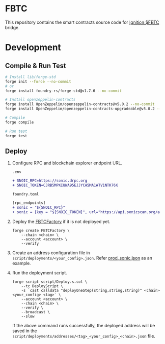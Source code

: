 # FBTC

This repository contains the smart contracts source code for [Ignition $FBTC](https://fbtc.com/) bridge.

# Development

## Compile & Run Test

```sh
# Install lib/forge-std
forge init --force --no-commit
# or
forge install foundry-rs/forge-std@v1.7.6 --no-commit

# Install openzeppelin-contracts
forge install OpenZeppelin/openzeppelin-contracts@v5.0.2 --no-commit
forge install OpenZeppelin/openzeppelin-contracts-upgradeable@v5.0.2 --no-commit

# Compile
forge compile

# Run test
forge test
```

## Deploy

1. Configure RPC and blockchain explorer endpoint URL.

    `.env`
    ```diff
    + SNOIC_RPC=https://sonic.drpc.org
    + SNOIC_TOKEN=CJRB5MPKIUWA95EJJYCA5MA1ATV1NTK76K
    ```

    `foundry.toml`
    ```diff
    [rpc_endpoints]
    + sonic = "${SNOIC_RPC}"
    + sonic = {key = "${SNOIC_TOKEN}", url="https://api.sonicscan.org/api?", chain=146}
    ```

2. Deploy the [FBTCFactory](./script/FBTCFactory.sol) if it is not deployed yet.

    ```
    forge create FBTCFactory \
        --chain <chain> \
        --account <account> \
        --verify
    ```

3. Create an address configuration file in `script/deployments/<your_config>.json`. Refer [prod_sonic.json](./script/deployments/prod_sonic.json) as an example.

4. Run the deployment script.
    ```
    forge script script/Deploy.s.sol \
        --tc DeployScript \
        -s `cast calldata "deployOneStep(string,string,string)" <chain> <your_config> <tag>` \
        --account <account> \
        --chain <chain> \
        --verify \
        --broadcast \
        --slow
    ```
    If the above command runs successfully, the deployed address will be saved in the `script/deployments/addresses/<tag>_<your_config>_<chain>.json` file.
